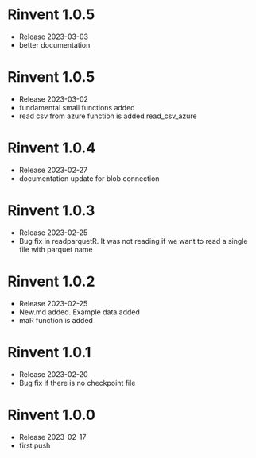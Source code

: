 # Rinvent 1.0.5
- Release 2023-03-03
- better documentation

# Rinvent 1.0.5
- Release 2023-03-02
- fundamental small functions added
- read csv from azure function is added read_csv_azure

# Rinvent 1.0.4
- Release 2023-02-27
- documentation update for blob connection

# Rinvent 1.0.3
- Release 2023-02-25
- Bug fix in readparquetR. It was not reading if we want to read a single file with parquet name


# Rinvent 1.0.2
- Release 2023-02-25
- New.md added. Example data added
- maR function is added


# Rinvent 1.0.1

- Release 2023-02-20
- Bug fix if there is no checkpoint file


# Rinvent 1.0.0

- Release 2023-02-17
- first push
